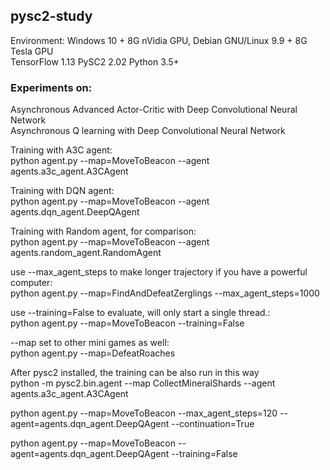 ## pysc2-study

Environment: Windows 10 + 8G nVidia GPU, Debian GNU/Linux 9.9 + 8G Tesla GPU   
TensorFlow 1.13
PySC2 2.02
Python 3.5+


### Experiments on:
Asynchronous Advanced Actor-Critic with Deep Convolutional Neural Network  
Asynchronous Q learning with Deep Convolutional Neural Network  

Training with A3C agent:  
python agent.py --map=MoveToBeacon --agent agents.a3c_agent.A3CAgent  

Training with DQN agent:  
python agent.py --map=MoveToBeacon --agent agents.dqn_agent.DeepQAgent  

Training with Random agent, for comparison:  
python agent.py --map=MoveToBeacon --agent agents.random_agent.RandomAgent

use --max_agent_steps to make longer trajectory if you have a powerful computer:  
python agent.py --map=FindAndDefeatZerglings --max_agent_steps=1000 

use --training=False to evaluate, will only start a single thread.:  
python agent.py --map=MoveToBeacon --training=False

--map set to other mini games as well:  
python agent.py --map=DefeatRoaches

After pysc2 installed, the training can be also run in this way  
python -m pysc2.bin.agent --map CollectMineralShards --agent agents.a3c_agent.A3CAgent  

python agent.py --map=MoveToBeacon --max_agent_steps=120 --agent=agents.dqn_agent.DeepQAgent --continuation=True

python agent.py --map=MoveToBeacon --agent=agents.dqn_agent.DeepQAgent --training=False